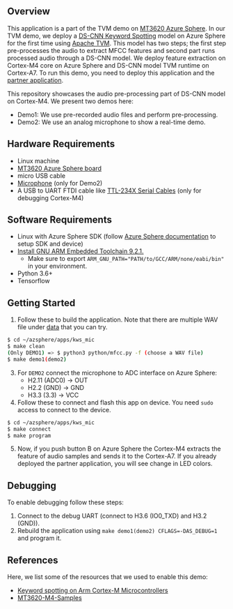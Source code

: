 ## Overview

This application is a part of the TVM demo on [MT3620 Azure Sphere](https://azure.microsoft.com/en-us/services/azure-sphere/get-started/). In our TVM demo, we deploy a [DS-CNN Keyword Spotting](https://github.com/ARM-software/ML-KWS-for-MCU) model on Azure Sphere for the first time using [Apache TVM](https://tvm.apache.org/). This model has two steps; the first step pre-processes the audio to extract MFCC features and second part runs processed audio through a DS-CNN model. We deploy feature extraction on Cortex-M4 core on Azure Sphere and DS-CNN model TVM runtime on Cortex-A7. To run this demo, you need to deploy this application and the [partner application](https://github.com/octoml/azsphere).

This repository showcases the audio pre-processing part of DS-CNN model on Cortex-M4. We present two demos here:
* Demo1: We use pre-recorded audio files and perform pre-processing.
* Demo2: We use an analog microphone to show a real-time demo.

## Hardware Requirements
- Linux machine
- [MT3620 Azure Sphere board](https://www.seeedstudio.com/Azure-Sphere-MT3620-Development-Kit-US-Version-p-3052.html)
- micro USB cable
- [Microphone](https://www.adafruit.com/product/1063) (only for Demo2)
- A USB to UART FTDI cable like [TTL-234X Serial Cables](https://www.ftdichip.com/Products/Cables/TTL234XSerial.htm) (only for debugging Cortex-M4)

## Software Requirements
- Linux with Azure Sphere SDK (follow [Azure Sphere documentation](https://docs.microsoft.com/en-us/azure-sphere/) to setup SDK and device)
- [Install GNU ARM Embedded Toolchain 9.2.1.](https://developer.arm.com/tools-and-software/open-source-software/developer-tools/gnu-toolchain/gnu-rm/downloads)
    - Make sure to export ```ARM_GNU_PATH="PATH/to/GCC/ARM/none/eabi/bin"``` in your environment.
- Python 3.6+
- Tensorflow

## Getting Started
1. Follow these to build the application. Note that there are multiple WAV file under [data](./data) that you can try.
```bash
$ cd ~/azsphere/apps/kws_mic
$ make clean
(Only DEMO1) => $ python3 python/mfcc.py -f (choose a WAV file)
$ make demo1(demo2)
```
3. For ```DEMO2``` connect the microphone to ADC interface on Azure Sphere:
    - H2.11 (ADC0) -> OUT
    - H2.2 (GND) -> GND
    - H3.3 (3.3) -> VCC
4. Follow these to connect and flash this app on device. You need ```sudo``` access to connect to the device.
```bash
$ cd ~/azsphere/apps/kws_mic
$ make connect
$ make program
```
5. Now, if you push button B on Azure Sphere the Cortex-M4 extracts the feature of audio samples and sends it to the Cortex-A7. If you already deployed the partner application, you will see change in LED colors.

## Debugging
To enable debugging follow these steps:
1. Connect to the debug UART (connect to H3.6 (IO0_TXD) and H3.2 (GND)).
2. Rebuild the application using ```make demo1(demo2) CFLAGS=-DAS_DEBUG=1``` and program it.

## References
Here, we list some of the resources that we used to enable this demo:

- [Keyword spotting on Arm Cortex-M Microcontrollers](https://github.com/ARM-software/ML-KWS-for-MCU)
- [MT3620-M4-Samples](https://github.com/CodethinkLabs/mt3620-m4-samples)
